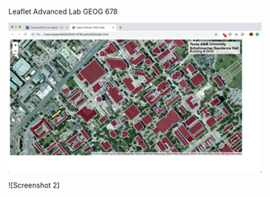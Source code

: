 Leaflet Advanced Lab
GEOG 678

![Screenshot 1](https://github.com/admptmn/GEOG-678/blob/master/Lab%205/Screenshots/Final%20Assignment.png)

![Screenshot 2]
